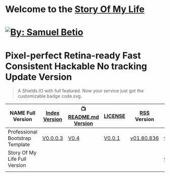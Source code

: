 Welcome to the
[Story Of My Life][1]
=====================

[![By: Samuel Betio](https://github.com/samuelbetio/storyofmylife/blob/code.svg/logo.svg)][1]
==================================================
Pixel-perfect   Retina-ready   Fast   Consistent   Hackable   No tracking
Update Version
==============
> A Shields.IO with full featured. Now your service just got the customizable badge code.svg.

|NAME Full Version              |[Index Version][2]|:tv: [README.md Version][3]| [LICENSE][4]|[RSS][5] Version|[Full Version][6]|
|-------------------------------|--------------------- |-----------------------|-------------|----------------|-----------------|
|Professional Bootstrap Template|[V0.0.0.3][7]         |[V0.4][8]              |[V0.0.1][9]  |[v01.80.836][10]|[v5.80836][11]   |
|Story Of My Life Full Version  |                      |                       |             |                |[v02.01.0001][12]|
|                               |                      |                       |             |                |                 |

[1]: https://samuelbetio.github.io/storyofmylife
[2]: #index-version
[3]: #readmemd-version
[4]: #license
[5]: #rss-version
[6]: #full-version
[7]: https://github.com/samuelbetio/storyofmylife/releases/tag/v0.0.0.3
[8]: https://github.com/samuelbetio/storyofmylife/releases/tag/v0.4
[9]: https://github.com/samuelbetio/storyofmylife/releases/tag/v0.0.1
[10]: https://github.com/samuelbetio/storyofmylife/releases/tag/v01.80.3462.5836
[11]: https://github.com/samuelbetio/storyofmylife/releases/tag/v5.80.3462.5836
[12]: https://github.com/samuelbetio/storyofmylife/releases/tag/v02.04.0001.0001
[som-image]: https://github.com/samuelbetio/storyofmylife/blob/master/assets/img/logo.png
[som-url]: https://github.com/samuelbetio/storyofmylife/releases
